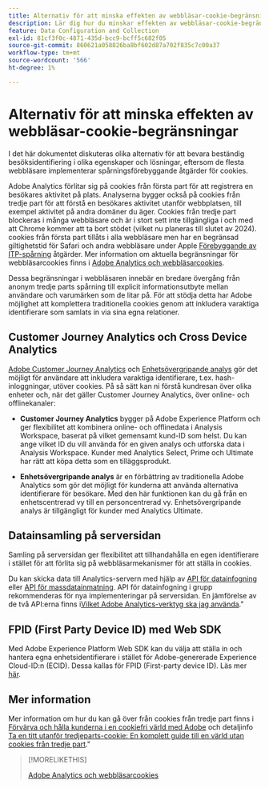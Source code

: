 ```yaml
---
title: Alternativ för att minska effekten av webbläsar-cookie-begränsningar
description: Lär dig hur du minskar effekten av webbläsar-cookie-begränsningar för att förbättra datainsamlingen för Adobe Analytics.
feature: Data Configuration and Collection
exl-id: 81cf3f0c-4871-435d-bcc9-bcff5c682f05
source-git-commit: 860621a058826ba8bf602d87a702f835c7c00a37
workflow-type: tm+mt
source-wordcount: '566'
ht-degree: 1%

---
```


# Alternativ för att minska effekten av webbläsar-cookie-begränsningar

I det här dokumentet diskuteras olika alternativ för att bevara beständig besöksidentifiering i olika egenskaper och lösningar, eftersom de flesta webbläsare implementerar spårningsförebyggande åtgärder för cookies.

Adobe Analytics förlitar sig på cookies från första part för att registrera en besökares aktivitet på plats. Analyserna bygger också på cookies från tredje part för att förstå en besökares aktivitet utanför webbplatsen, till exempel aktivitet på andra domäner du äger. Cookies från tredje part blockeras i många webbläsare och är i stort sett inte tillgängliga i och med att Chrome kommer att ta bort stödet (vilket nu planeras till slutet av 2024). cookies från första part tillåts i alla webbläsare men har en begränsad giltighetstid för Safari och andra webbläsare under Apple [Förebyggande av ITP-spårning](https://webkit.org/tracking-prevention) åtgärder. Mer information om aktuella begränsningar för webbläsarcookies finns i [Adobe Analytics och webbläsarcookies](cookies.md).

Dessa begränsningar i webbläsaren innebär en bredare övergång från anonym tredje parts spårning till explicit informationsutbyte mellan användare och varumärken som de litar på. För att stödja detta har Adobe möjlighet att komplettera traditionella cookies genom att inkludera varaktiga identifierare som samlats in via sina egna relationer.

## Customer Journey Analytics och Cross Device Analytics

[Adobe Customer Journey Analytics](https://experienceleague.adobe.com/docs/analytics-platform/using/cja-overview/cja-overview.html) och [Enhetsövergripande analys](/help/components/cda/overview.md) gör det möjligt för användare att inkludera varaktiga identifierare, t.ex. hash-inloggningar, utöver cookies. På så sätt kan ni förstå kundresan över olika enheter och, när det gäller Customer Journey Analytics, över online- och offlinekanaler:

* **Customer Journey Analytics** bygger på Adobe Experience Platform och ger flexibilitet att kombinera online- och offlinedata i Analysis Workspace, baserat på vilket gemensamt kund-ID som helst. Du kan ange vilket ID du vill använda för en given analys och utforska data i Analysis Workspace. Kunder med Analytics Select, Prime och Ultimate har rätt att köpa detta som en tilläggsprodukt.

* **Enhetsövergripande analys** är en förbättring av traditionella Adobe Analytics som gör det möjligt för kunderna att använda alternativa identifierare för besökare. Med den här funktionen kan du gå från en enhetscentrerad vy till en personcentrerad vy. Enhetsövergripande analys är tillgängligt för kunder med Analytics Ultimate.

## Datainsamling på serversidan

Samling på serversidan ger flexibilitet att tillhandahålla en egen identifierare i stället för att förlita sig på webbläsarmekanismer för att ställa in cookies.

Du kan skicka data till Analytics-servern med hjälp av [API för datainfogning](https://github.com/AdobeDocs/analytics-1.4-apis/blob/master/docs/data-insertion-api/index.md) eller [API för massdatainmatning](https://www.adobe.io/apis/experiencecloud/analytics/docs.html#!AdobeDocs/analytics-2.0-apis/master/bdia.md). API för datainfogning i grupp rekommenderas för nya implementeringar på serversidan. En jämförelse av de två API:erna finns i[Vilket Adobe Analytics-verktyg ska jag använda](/help/analyze/get-started/which-analytics-tool.md).&quot;

## FPID (First Party Device ID) med Web SDK

Med Adobe Experience Platform Web SDK kan du välja att ställa in och hantera egna enhetsidentifierare i stället för Adobe-genererade Experience Cloud-ID:n (ECID). Dessa kallas för FPID (First-party device ID). Läs mer [här](https://experienceleague.adobe.com/docs/experience-platform/edge/identity/first-party-device-ids.html?lang=en).

## Mer information

Mer information om hur du kan gå över från cookies från tredje part finns i [Förvärva och hålla kunderna i en cookiefri värld med Adobe](https://business.adobe.com/solutions/cookieless.html) och detaljinfo [Ta en titt utanför tredjeparts-cookie: En komplett guide till en värld utan cookies från tredje part](https://business.adobe.com/content/dam/www/us/en/pdfs/Adobe_Thinking_Beyond_the_Third_Party_Cookie.pdf).&quot;

>[!MORELIKETHIS]
>
>[Adobe Analytics och webbläsarcookies](cookies.md)
